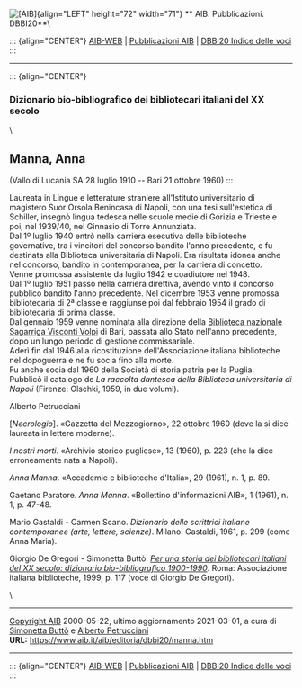 ![\[AIB\]](/aib/wi/aibv72.gif){align="LEFT" height="72" width="71"}
** AIB. Pubblicazioni. DBBI20**\

::: {align="CENTER"}
[AIB-WEB](/) \| [Pubblicazioni AIB](/pubblicazioni/) \| [DBBI20 Indice
delle voci](dbbi20.htm)
:::

------------------------------------------------------------------------

::: {align="CENTER"}
### Dizionario bio-bibliografico dei bibliotecari italiani del XX secolo

\

## Manna, Anna

(Vallo di Lucania SA 28 luglio 1910 -- Bari 21 ottobre 1960)
:::

Laureata in Lingue e letterature straniere all\'Istituto universitario
di magistero Suor Orsola Benincasa di Napoli, con una tesi
sull\'estetica di Schiller, insegnò lingua tedesca nelle scuole medie di
Gorizia e Trieste e poi, nel 1939/40, nel Ginnasio di Torre Annunziata.\
Dal 1º luglio 1940 entrò nella carriera esecutiva delle biblioteche
governative, tra i vincitori del concorso bandito l\'anno precedente, e
fu destinata alla Biblioteca universitaria di Napoli. Era risultata
idonea anche nel concorso, bandito in contemporanea, per la carriera di
concetto.\
Venne promossa assistente da luglio 1942 e coadiutore nel 1948.\
Dal 1º luglio 1951 passò nella carriera direttiva, avendo vinto il
concorso pubblico bandito l\'anno precedente. Nel dicembre 1953 venne
promossa bibliotecaria di 2ª classe e raggiunse poi dal febbraio 1954 il
grado di bibliotecaria di prima classe.\
Dal gennaio 1959 venne nominata alla direzione della [Biblioteca
nazionale Sagarriga Visconti Volpi](/aib/stor/teche/ba-naz.htm) di Bari,
passata allo Stato nell\'anno precedente, dopo un lungo periodo di
gestione commissariale.\
Aderì fin dal 1946 alla ricostituzione dell\'Associazione italiana
biblioteche nel dopoguerra e ne fu socia fino alla morte.\
Fu anche socia dal 1960 della Società di storia patria per la Puglia.\
Pubblicò il catalogo de *La raccolta dantesca della Biblioteca
universitaria di Napoli* (Firenze: Olschki, 1959, in due volumi).

Alberto Petrucciani

\[*Necrologio*\]. «Gazzetta del Mezzogiorno», 22 ottobre 1960 (dove la
si dice laureata in lettere moderne).

*I nostri morti*. «Archivio storico pugliese», 13 (1960), p. 223 (che la
dice erroneamente nata a Napoli).

*Anna Manna*. «Accademie e biblioteche d\'Italia», 29 (1961), n. 1, p.
89.

Gaetano Paratore. *Anna Manna*. «Bollettino d\'informazioni AIB», 1
(1961), n. 1, p. 47-48.

Mario Gastaldi - Carmen Scano. *Dizionario delle scrittrici italiane
contemporanee (arte, lettere, scienze)*. Milano: Gastaldi, 1961, p. 299
(come Anna Maria).

Giorgio De Gregori - Simonetta Buttò. [*Per una storia dei bibliotecari
italiani del XX secolo: dizionario bio-bibliografico
1900-1990*](/aib/editoria/pub065.htm). Roma: Associazione italiana
biblioteche, 1999, p. 117 (voce di Giorgio De Gregori).

\

------------------------------------------------------------------------

[Copyright AIB](/su-questo-sito/dichiarazione-di-copyright-aib-web/)
2000-05-22, ultimo aggiornamento 2021-03-01, a cura di [Simonetta
Buttò](/aib/redazione3.htm) e [Alberto
Petrucciani](/su-questo-sito/redazione-aib-web/)\
**URL:** https://www.aib.it/aib/editoria/dbbi20/manna.htm

------------------------------------------------------------------------

::: {align="CENTER"}
[AIB-WEB](/) \| [Pubblicazioni AIB](/pubblicazioni/) \| [DBBI20 Indice
delle voci](dbbi20.htm)
:::
